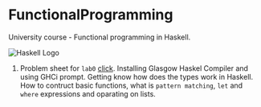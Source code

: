 # FunctionalProgramming
University course - Functional programming in Haskell.

![Haskell Logo](https://i.imgur.com/tuFExZl.png)

1. Problem sheet for ``lab0`` [click](list0/FPBDA_List0.pdf). Installing Glasgow Haskel Compiler and using GHCi prompt. Getting know how does the types work in Haskell. How to contruct basic functions, what is ``pattern matching``, ``let`` and ``where`` expressions and oparating on lists.
